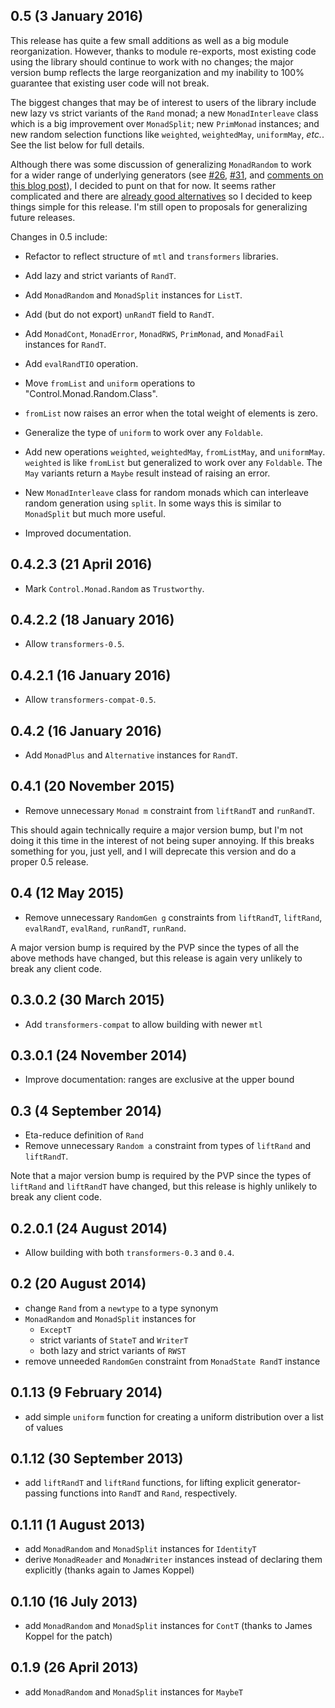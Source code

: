 0.5 (3 January 2016)
--------------------

  This release has quite a few small additions as well as a big module
  reorganization.  However, thanks to module re-exports, most existing
  code using the library should continue to work with no changes; the
  major version bump reflects the large reorganization and my
  inability to 100% guarantee that existing user code will not break.

  The biggest changes that may be of interest to users of the library
  include new lazy vs strict variants of the `Rand` monad; a new
  `MonadInterleave` class which is a big improvement over
  `MonadSplit`; new `PrimMonad` instances; and new random selection
  functions like `weighted`, `weightedMay`, `uniformMay`, *etc.*.  See
  the list below for full details.

  Although there was some discussion of generalizing `MonadRandom` to
  work for a wider range of underlying generators
  (see
  [#26](https://github.com/byorgey/MonadRandom/issues/26),
  [#31](https://github.com/byorgey/MonadRandom/issues/31), and
  [comments on this blog post](https://byorgey.wordpress.com/2016/11/16/monadrandom-0-5-and-mwc-random-feedback-wanted/)),
  I decided to punt on that for now. It seems rather complicated and
  there
  are
  [already good alternatives](http://hackage.haskell.org/package/random%2Dfu) so
  I decided to keep things simple for this release.  I'm still open to
  proposals for generalizing future releases.

  Changes in 0.5 include:

  - Refactor to reflect structure of `mtl` and `transformers` libraries.
  - Add lazy and strict variants of `RandT`.
  - Add `MonadRandom` and `MonadSplit` instances for `ListT`.
  - Add (but do not export) `unRandT` field to `RandT`.
  - Add `MonadCont`, `MonadError`, `MonadRWS`, `PrimMonad`, and `MonadFail`
    instances for `RandT`.
  - Add `evalRandTIO` operation.

  - Move `fromList` and `uniform` operations to
    "Control.Monad.Random.Class".
  - `fromList` now raises an error when the total weight of elements
    is zero.
  - Generalize the type of `uniform` to work over any `Foldable`.
  - Add new operations `weighted`, `weightedMay`, `fromListMay`, and
    `uniformMay`.  `weighted` is like `fromList` but generalized to
    work over any `Foldable`.  The `May` variants return a `Maybe`
    result instead of raising an error.

  - New `MonadInterleave` class for random monads which can interleave
    random generation using `split`.  In some ways this is similar to
    `MonadSplit` but much more useful.

  - Improved documentation.

0.4.2.3 (21 April 2016)
-----------------------

  - Mark `Control.Monad.Random` as `Trustworthy`.

0.4.2.2 (18 January 2016)
-------------------------

  - Allow `transformers-0.5`.

0.4.2.1 (16 January 2016)
-------------------------

  - Allow `transformers-compat-0.5`.

0.4.2 (16 January 2016)
-----------------------

  - Add `MonadPlus` and `Alternative` instances for `RandT`.

0.4.1 (20 November 2015)
------------------------

  - Remove unnecessary `Monad m` constraint from `liftRandT` and
    `runRandT`.

  This should again technically require a major version bump, but I'm
  not doing it this time in the interest of not being super annoying.
  If this breaks something for you, just yell, and I will
  deprecate this version and do a proper 0.5 release.

0.4 (12 May 2015)
-----------------

  - Remove unnecessary `RandomGen g` constraints from `liftRandT`,
    `liftRand`, `evalRandT`, `evalRand`, `runRandT`, `runRand`.

  A major version bump is required by the PVP since the types of all
  the above methods have changed, but this release is again very
  unlikely to break any client code.

0.3.0.2 (30 March 2015)
-----------------------

  - Add `transformers-compat` to allow building with newer `mtl`

0.3.0.1 (24 November 2014)
--------------------------

  - Improve documentation: ranges are exclusive at the upper bound

0.3 (4 September 2014)
----------------------

  - Eta-reduce definition of `Rand`
  - Remove unnecessary `Random a` constraint from types of `liftRand`
    and `liftRandT`.

  Note that a major version bump is required by the PVP since the
  types of `liftRand` and `liftRandT` have changed, but this release
  is highly unlikely to break any client code.

0.2.0.1 (24 August 2014)
------------------------

  - Allow building with both `transformers-0.3` and `0.4`.

0.2 (20 August 2014)
--------------------

  - change `Rand` from a `newtype` to a type synonym
  - `MonadRandom` and `MonadSplit` instances for
      - `ExceptT`
	  - strict variants of `StateT` and `WriterT`
	  - both lazy and strict variants of `RWST`
  - remove unneeded `RandomGen` constraint from `MonadState RandT` instance

0.1.13 (9 February 2014)
------------------------

  - add simple `uniform` function for creating a uniform distribution
    over a list of values

0.1.12 (30 September 2013)
--------------------------

  - add `liftRandT` and `liftRand` functions, for lifting explicit
    generator-passing functions into `RandT` and `Rand`, respectively.

0.1.11 (1 August 2013)
----------------------

  - add `MonadRandom` and `MonadSplit` instances for `IdentityT`
  - derive `MonadReader` and `MonadWriter` instances instead of declaring
    them explicitly (thanks again to James Koppel)

0.1.10 (16 July 2013)
---------------------

  - add `MonadRandom` and `MonadSplit` instances for `ContT`
    (thanks to James Koppel for the patch)

0.1.9 (26 April 2013)
---------------------

  - add `MonadRandom` and `MonadSplit` instances for `MaybeT`
